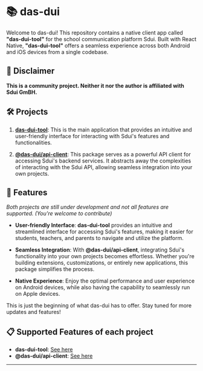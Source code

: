 # 📚 das-dui

Welcome to das-dui! This repository contains a native client app called **"das-dui-tool"** for the school communication platform Sdui. Built with React Native, **"das-dui-tool"** offers a seamless experience across both Android and iOS devices from a single codebase.

## 🚨 Disclaimer

**This is a community project. Neither it nor the author is affiliated with Sdui GmBH.**

## 🛠️ Projects

1. [**das-dui-tool**](https://github.com/Florian325/das-dui/tree/main/apps/das-dui-tool#readme): This is the main application that provides an intuitive and user-friendly interface for interacting with Sdui's features and functionalities.

2. [**@das-dui/api-client**](https://github.com/Florian325/das-dui/tree/main/packages/api-client#readme): This package serves as a powerful API client for accessing Sdui's backend services. It abstracts away the complexities of interacting with the Sdui API, allowing seamless integration into your own projects.

## 🌟 Features

_Both projects are still under development and not all features are supported. (You're welcome to contribute)_

-   **User-friendly Interface**: **das-dui-tool** provides an intuitive and streamlined interface for accessing Sdui's features, making it easier for students, teachers, and parents to navigate and utilize the platform.

-   **Seamless Integration**: With **@das-dui/api-client**, integrating Sdui's functionality into your own projects becomes effortless. Whether you're building extensions, customizations, or entirely new applications, this package simplifies the process.

-   **Native Experience**: Enjoy the optimal performance and user experience on Android devices, while also having the capability to seamlessly run on Apple devices.

This is just the beginning of what das-dui has to offer. Stay tuned for more updates and features!

## 📋 Supported Features of each project

-   **das-dui-tool**: [See here](https://github.com/Florian325/das-dui/tree/main/apps/das-dui-tool#readme)
-   **@das-dui/api-client**: [See here](https://github.com/Florian325/das-dui/tree/main/packages/api-client#readme)

---
